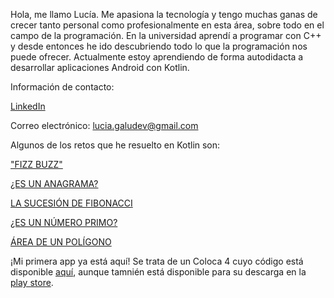 Hola, me llamo Lucía.
Me apasiona la tecnología y tengo muchas ganas de crecer tanto personal como profesionalmente en esta área, sobre todo en el campo de la programación. En la universidad aprendí a programar con C++ y desde entonces he ido descubriendo todo lo que la programación nos puede ofrecer. Actualmente estoy aprendiendo de forma autodidacta a desarrollar aplicaciones Android con Kotlin.




Información de contacto:

[LinkedIn](https://www.linkedin.com/in/luciagalvezduran/)

Correo electrónico: lucia.galudev@gmail.com




Algunos de los retos que he resuelto en Kotlin son:

["FIZZ BUZZ"](https://github.com/Galudev/Weekly-Challenge-2022-Kotlin/blob/main/app/src/main/java/com/mouredev/weeklychallenge2022/Challenge0.kt)

[¿ES UN ANAGRAMA?](https://github.com/Galudev/Weekly-Challenge-2022-Kotlin/blob/main/app/src/main/java/com/mouredev/weeklychallenge2022/Challenge1.kt)

[LA SUCESIÓN DE FIBONACCI](https://github.com/Galudev/Weekly-Challenge-2022-Kotlin/blob/main/app/src/main/java/com/mouredev/weeklychallenge2022/Challenge2.kt)

[¿ES UN NÚMERO PRIMO?](https://github.com/Galudev/Weekly-Challenge-2022-Kotlin/blob/main/app/src/main/java/com/mouredev/weeklychallenge2022/Challenge3.kt)

[ÁREA DE UN POLÍGONO](https://github.com/Galudev/Weekly-Challenge-2022-Kotlin/blob/main/app/src/main/java/com/mouredev/weeklychallenge2022/Challenge4.kt)



¡Mi primera app ya está aquí! Se trata de un Coloca 4 cuyo código está disponible [aquí](https://github.com/Galudev/Coloca4), aunque tamnién está disponible para su descarga en la [play store](https://play.google.com/store/apps/details?id=com.galudev.coloca4).
